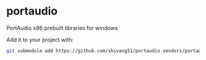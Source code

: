 # portaudio
PortAudio x86 prebuilt libraries for windows

Add it to your project with:
````bash
git submodule add https://github.com/shivang51/portaudio vendors/portaudio 
````